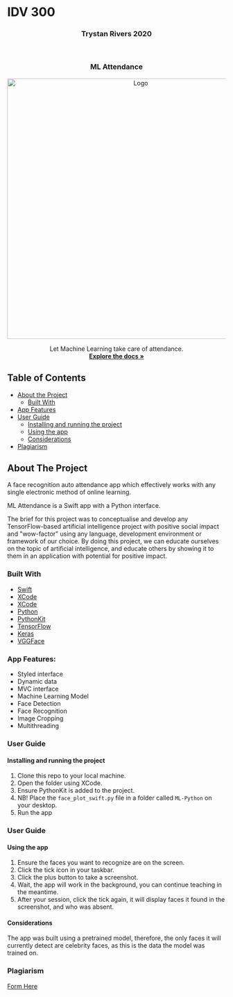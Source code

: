 # IDV 300

<h3 align="center">Trystan Rivers 2020</h3>
<br />
<p align="center">

  <h3 align="center">ML Attendance</h3>
   
  <p align="center">
    <a href="https://github.com/Trystanr/MLScreenShot" align="center">
        <img src="images/Screenshot.png" alt="Logo" width="600">
      </a>
  </p>
  
  <p align="center">
    Let Machine Learning take care of attendance.
    <br />
    <a href="#about-the-project"><strong>Explore the docs »</strong></a>
  </p>
</p>

## Table of Contents

* [About the Project](#about-the-project)
  * [Built With](#built-with)
* [App Features](#app-features)
* [User Guide](#user-guide)
  * [Installing and running the project](#installing-and-running-the-project)
  * [Using the app](#using-the-app)
  * [Considerations](#considerations)
* [Plagiarism](#plagiarism)


## About The Project

A face recognition auto attendance app which effectively works with any single electronic method of online learning.

ML Attendance is a Swift app with a Python interface.

The brief for this project was to conceptualise and develop any TensorFlow-based artificial intelligence project with positive social impact and "wow-factor" using any language, development environment or framework of our choice. By doing this project, we can educate ourselves on the topic of artificial intelligence, and educate others by showing it to them in an application with potential for positive impact.

### Built With

* [Swift](https://developer.apple.com/swift/)
* [XCode](https://tornadofx.io/)
* [XCode](https://tornadofx.io/)
* [Python](https://tornadofx.io/)
* [PythonKit](https://tornadofx.io/)
* [TensorFlow](https://tornadofx.io/)
* [Keras](https://tornadofx.io/)
* [VGGFace](https://tornadofx.io/)


### App Features:
* Styled interface
* Dynamic data
* MVC interface
* Machine Learning Model
* Face Detection
* Face Recognition
* Image Cropping
* Multithreading

### User Guide
#### Installing and running the project

1. Clone this repo to your local machine.
1. Open the folder using XCode.
1. Ensure PythonKit is added to the project.
1. NB! Place the `face_plot_swift.py` file in a folder called `ML-Python` on your desktop.
1. Run the app


### User Guide
#### Using the app

1. Ensure the faces you want to recognize are on the screen.
1. Click the tick icon in your taskbar.
1. Click the plus button to take a screenshot.
1. Wait, the app will work in the background, you can continue teaching in the meantime.
1. After your session, click the tick again, it will display faces it found in the screenshot, and who was absent.


#### Considerations

The app was built using a pretrained model, therefore, the only faces it will currently detect are celebrity faces, as this is the data the model was trained on.


### Plagiarism

[Form Here](https://github.com/Trystanr/MLScreenShot/blob/master/Plagiarism.pdf)
